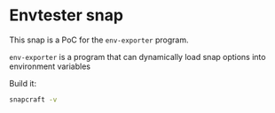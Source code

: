 # Envtester snap

This snap is a PoC for the `env-exporter` program.

`env-exporter` is a program that can dynamically load snap options into environment variables

Build it:
```bash
snapcraft -v
```

